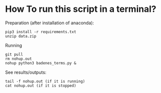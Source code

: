 # How To run this script in a terminal?

Preparation (after installation of anaconda):
```
pip3 install -r requirements.txt
unzip data.zip
```

Running
```
git pull
rm nohup.out
nohup python3 badenes_terms.py &
```

See results/outputs:
```
tail -f nohup.out (if it is running)
cat nohup.out (if it is stopped)
```
